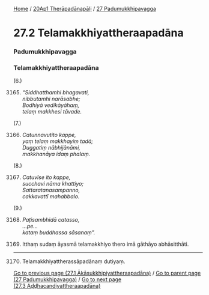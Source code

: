 
[Home](/) / [20Ap1 Therāpadānapāḷi](/tipitaka/20Ap1.md) / [27 Padumukkhipavagga](/tipitaka/20Ap1/27.md)

# 27.2 Telamakkhiyattheraapadāna

### Padumukkhipavagga

### Telamakkhiyattheraapadāna

(6.)

3165. _“Siddhatthamhi bhagavati,_  
_nibbutamhi narāsabhe;_  
_Bodhiyā vedikāyāhaṃ,_  
_telaṃ makkhesi tāvade._  


(7.)

3166. _Catunnavutito kappe,_  
_yaṃ telaṃ makkhayiṃ tadā;_  
_Duggatiṃ nābhijānāmi,_  
_makkhanāya idaṃ phalaṃ._  


(8.)

3167. _Catuvīse ito kappe,_  
_succhavi nāma khattiyo;_  
_Sattaratanasampanno,_  
_cakkavattī mahabbalo._  


(9.)

3168. _Paṭisambhidā catasso,_  
_…pe…_  
_kataṃ buddhassa sāsanaṃ”._  


3169. Itthaṃ sudaṃ āyasmā telamakkhiyo thero imā gāthāyo abhāsitthāti.

---

3170. Telamakkhiyattherassāpadānaṃ dutiyaṃ.



[Go to previous page (27.1 Ākāsukkhipiyattheraapadāna)](/tipitaka/20Ap1/27/27.1.md) / [Go to parent page (27 Padumukkhipavagga)](/tipitaka/20Ap1/27.md) / [Go to next page (27.3 Aḍḍhacandiyattheraapadāna)](/tipitaka/20Ap1/27/27.3.md)


